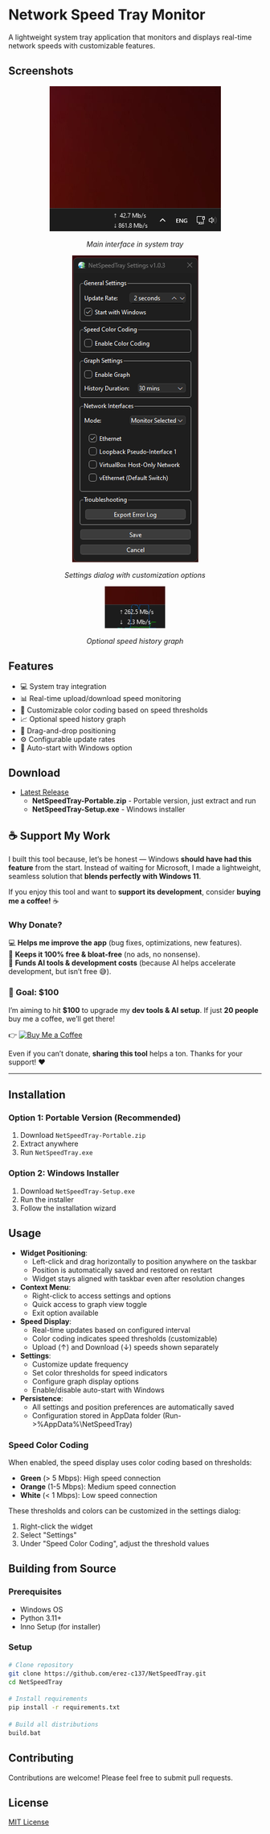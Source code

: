 # Network Speed Tray Monitor

A lightweight system tray application that monitors and displays real-time network speeds with customizable features.

## Screenshots

<div align="center">
  <img src="screenshots/main.png" alt="Main Interface"/><br/>
  <p><em>Main interface in system tray</em></p>
</div>

<div align="center">
  <img src="screenshots/settings_1.0.3.png" alt="Settings"/><br/>
  <p><em>Settings dialog with customization options</em></p>
</div>

<div align="center">
  <img src="screenshots/graph.png" alt="Graph View"/><br/>
  <p><em>Optional speed history graph</em></p>
</div>

## Features

- 💻 System tray integration
- 📊 Real-time upload/download speed monitoring
- 🎨 Customizable color coding based on speed thresholds
- 📈 Optional speed history graph
- 🚀 Drag-and-drop positioning
- ⚙️ Configurable update rates
- 🔄 Auto-start with Windows option

## Download

- [Latest Release](https://github.com/erez-c137/NetSpeedTray/releases/latest)
  - **NetSpeedTray-Portable.zip** - Portable version, just extract and run
  - **NetSpeedTray-Setup.exe** - Windows installer

## ☕ Support My Work

I built this tool because, let’s be honest — Windows **should have had this feature** from the start. Instead of waiting for Microsoft, I made a lightweight, seamless solution that **blends perfectly with Windows 11**.

If you enjoy this tool and want to **support its development**, consider **buying me a coffee!** ☕

<script type="text/javascript" src="https://cdnjs.buymeacoffee.com/1.0.0/button.prod.min.js" data-name="bmc-button" data-slug="Erez.C137" data-color="#FFDD00" data-emoji="☕"  data-font="Comic" data-text="Buy me a coffee" data-outline-color="#000000" data-font-color="#000000" data-coffee-color="#ffffff" ></script>

### **Why Donate?**

💻 **Helps me improve the app** (bug fixes, optimizations, new features).  
🔧 **Keeps it 100% free & bloat-free** (no ads, no nonsense).  
🤖 **Funds AI tools & development costs** (because AI helps accelerate development, but isn’t free 😅).

### **🎯 Goal: $100**

I’m aiming to hit **$100** to upgrade my **dev tools & AI setup**. If just **20 people** buy me a coffee, we’ll get there!

👉 [![Buy Me a Coffee](https://img.shields.io/badge/Buy%20Me%20A%20Coffee-Support%20Me-yellow?style=flat&logo=buy-me-a-coffee)](https://buymeacoffee.com/erez.c137)

Even if you can’t donate, **sharing this tool** helps a ton. Thanks for your support! ❤️

---

## Installation

### Option 1: Portable Version (Recommended)

1. Download `NetSpeedTray-Portable.zip`
2. Extract anywhere
3. Run `NetSpeedTray.exe`

### Option 2: Windows Installer

1. Download `NetSpeedTray-Setup.exe`
2. Run the installer
3. Follow the installation wizard

## Usage

- **Widget Positioning**:
  - Left-click and drag horizontally to position anywhere on the taskbar
  - Position is automatically saved and restored on restart
  - Widget stays aligned with taskbar even after resolution changes
- **Context Menu**:
  - Right-click to access settings and options
  - Quick access to graph view toggle
  - Exit option available
- **Speed Display**:
  - Real-time updates based on configured interval
  - Color coding indicates speed thresholds (customizable)
  - Upload (↑) and Download (↓) speeds shown separately
- **Settings**:
  - Customize update frequency
  - Set color thresholds for speed indicators
  - Configure graph display options
  - Enable/disable auto-start with Windows
- **Persistence**:
  - All settings and position preferences are automatically saved
  - Configuration stored in AppData folder (Run->%AppData%\NetSpeedTray\)

### Speed Color Coding

When enabled, the speed display uses color coding based on thresholds:

- **Green** (> 5 Mbps): High speed connection
- **Orange** (1-5 Mbps): Medium speed connection
- **White** (< 1 Mbps): Low speed connection

These thresholds and colors can be customized in the settings dialog:

1. Right-click the widget
2. Select "Settings"
3. Under "Speed Color Coding", adjust the threshold values

## Building from Source

### Prerequisites

- Windows OS
- Python 3.11+
- Inno Setup (for installer)

### Setup

```bash
# Clone repository
git clone https://github.com/erez-c137/NetSpeedTray.git
cd NetSpeedTray

# Install requirements
pip install -r requirements.txt

# Build all distributions
build.bat
```

## Contributing

Contributions are welcome! Please feel free to submit pull requests.

## License

[MIT License](LICENSE)
